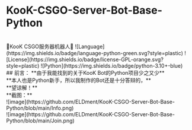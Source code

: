 # KooK-CSGO-Server-Bot-Base-Python
<br />
🤖KooK CSGO服务器机器人🤖
![Language](https://img.shields.io/badge/language-python-green.svg?style=plastic)
![License](https://img.shields.io/badge/license-GPL-orange.svg?style=plastic)
![Python](https://img.shields.io/badge/python-3.10+-blue)<br />
## 前言：
**由于我能找到的关于KooK Bot的Python项目少之又少**<br />
**本人也是Python新手，所以我制作的Bot还是十分答辩的，**<br />
**望谅解！**<br />
**截图：**<br />
![image](https://github.com/ELDment/KooK-CSGO-Server-Bot-Base-Python/blob/main/Info.png)<br />
![image](https://github.com/ELDment/KooK-CSGO-Server-Bot-Base-Python/blob/main/Join.png)<br />
